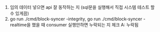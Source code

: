 1. 임의 데이터 넣으면 api 잘 동작하는 지 (sql문을 실행해서 직접 시스템 테스트 할 수 있게끔)
2. go run ./cmd/block-syncer -integrity, go run ./cmd/block-syncer -realtime을 했을 때 consumer 실행안하면 누락되는 지 체크
   A: 누락됨
